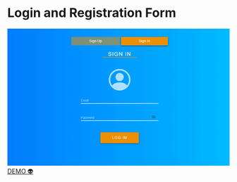 # Login and Registration Form

<img src="./animação.gif">
<a href="https://andersonbones.github.io/form_registration/">DEMO 👽</a>
